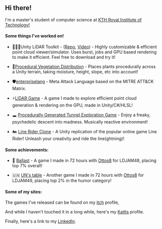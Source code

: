 ## Hi there! 
I'm a master's student of computer science at [KTH Royal Institute of Technology!](https://www.kth.se/)

#### Some things I've worked on! 

* 👩🏾‍💻Unity LiDAR Toolkit - ([Repo](https://github.com/Wessl/LiDAR-Toolkit), [Video](https://www.youtube.com/watch?v=RB-0QVYpUpk)) - Highly customizable & efficient point cloud viewer/simulator. Uses burst, jobs and GPU based rendering to make it efficient. Feel free to download and try it!

* 🌱[Procedural Vegetation Distribution](https://github.com/Wessl/dd2470project/blob/main/README.md) - Places plants procedurally across a Unity terrain, taking moisture, height, slope, etc into account!

* 🛡️[enterpriselang](https://github.com/mal-lang/mitreattacklang) - Meta Attack Language based on the MITRE ATT&CK Matrix. 

* ⚡[LiDAR Game](https://github.com/Wessl/LiDAR-game) - A game I made to explore efficient point cloud generation & rendering on the GPU, made in Unity/C#/HLSL! 

* 🕳️ [Procedurally Generated Tunnel Exploration Game](https://github.com/Wessl/TunnelMesh) - Enjoy a freaky, psychedelic descent into madness. Musically reactive environment! 

* 🏍️ [Line Rider Clone](https://github.com/Wessl/LineRiderClone) - A Unity replication of the popular online game Line Rider! Unleash your creativity and ride the line(ghtning)!
 
#### Some achievements:

- 🚢 [Ballast](https://ldjam.com/events/ludum-dare/48/ballast) - A game I made in 72 hours with [Ottos8](https://github.com/Ottos8/) for LDJAM48, placing top 7% overall!

- 🇺🇳 [UN's table](https://ldjam.com/events/ludum-dare/49/uns-table-3) - Another game I made in 72 hours with [Ottos8](https://github.com/Ottos8/) for LDJAM49, placing top 2% in the humor category!

#### Some of my sites: 

The games I've released can be found on my [itch](https://wesslo.itch.io/) profile,

And while I haven't touched it in a long while, here's my [Kattis](https://open.kattis.com/users/love-wessman) profile. 

Finally, here's a link to my [LinkedIn](https://www.linkedin.com/in/love-wessman/).  

<!--
**Wessl/Wessl** is a ✨ _special_ ✨ repository because its `README.md` (this file) appears on your GitHub profile.

Here are some ideas to get you started:

- 🔭 I’m currently working on ...
- 🌱 I’m currently learning ...
- 👯 I’m looking to collaborate on ...
- 🤔 I’m looking for help with ...
- 💬 Ask me about ...
- 📫 How to reach me: ...
- 😄 Pronouns: ...
- ⚡ Fun fact: ...
-->
